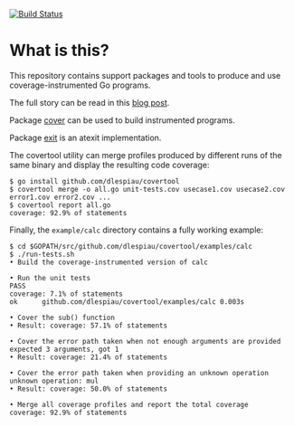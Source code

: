 
[![Build Status](https://travis-ci.org/dlespiau/covertool.svg?branch=master)](https://travis-ci.org/dlespiau/covertool)

# What is this?

This repository contains support packages and tools to produce
and use coverage-instrumented Go programs.

The full story can be read in this [blog post](
http://damien.lespiau.name/2017/05/building-and-using-coverage.html).

Package [cover](https://github.com/dlespiau/covertool/tree/master/pkg/cover)
can be used to build instrumented programs.

Package [exit](https://github.com/dlespiau/covertool/tree/master/pkg/exit)
is an atexit implementation.

The covertool utility can merge profiles produced by different runs of the
same binary and display the resulting code coverage:

```
$ go install github.com/dlespiau/covertool
$ covertool merge -o all.go unit-tests.cov usecase1.cov usecase2.cov error1.cov error2.cov ...
$ covertool report all.go
coverage: 92.9% of statements
```

Finally, the `example/calc` directory contains a fully working example:

```
$ cd $GOPATH/src/github.com/dlespiau/covertool/examples/calc
$ ./run-tests.sh 
• Build the coverage-instrumented version of calc

• Run the unit tests
PASS
coverage: 7.1% of statements
ok  	github.com/dlespiau/covertool/examples/calc	0.003s

• Cover the sub() function
• Result: coverage: 57.1% of statements

• Cover the error path taken when not enough arguments are provided
expected 3 arguments, got 1
• Result: coverage: 21.4% of statements

• Cover the error path taken when providing an unknown operation
unknown operation: mul
• Result: coverage: 50.0% of statements

• Merge all coverage profiles and report the total coverage
coverage: 92.9% of statements
```
